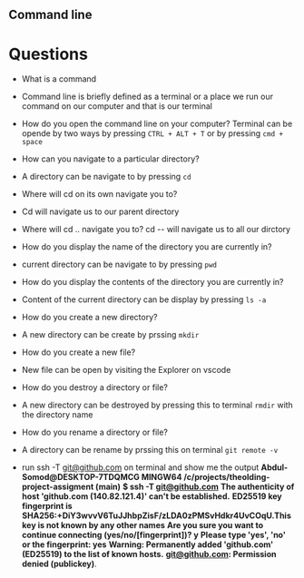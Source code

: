 ## Command line

# Questions

- What is a command
- Command line is briefly defined as a terminal or a place we run our command on our computer and that is our terminal

- How do you open the command line on your computer?
  Terminal can be opende by two ways by pressing `CTRL + ALT + T` or by pressing `cmd + space`

- How can you navigate to a particular directory?
- A directory can be navigate to by pressing `cd`

- Where will cd on its own navigate you to?
- Cd will navigate us to our parent directory

- Where will cd .. navigate you to?
  cd -- will navigate us to all our dirctory

- How do you display the name of the directory you are currently in?
- current directory can be navigate to by pressing `pwd`

- How do you display the contents of the directory you are currently in?
- Content of the current directory can be display by pressing `ls -a`

- How do you create a new directory?
- A new directory can be create by prssing `mkdir`

- How do you create a new file?
- New file can be open by visiting the Explorer on vscode

- How do you destroy a directory or file?
- A new directory can be destroyed by pressing this to terminal `rmdir` with the directory name
- How do you rename a directory or file?
- A directory can be rename by prssing this on terminal `git remote -v`

- run ssh -T git@github.com on terminal and show me the output
  **Abdul-Somod@DESKTOP-7TDQMCG MINGW64 /c/projects/theolding-project-assigment (main)**
   **$ ssh -T git@github.com**
    **The authenticity of host 'github.com (140.82.121.4)' can't be established.**
    **ED25519 key fingerprint is SHA256:+DiY3wvvV6TuJJhbpZisF/zLDA0zPMSvHdkr4UvCOqU.This key is not known by any other names**
    **Are you sure you want to continue connecting (yes/no/[fingerprint])? y**
    **Please type 'yes', 'no' or the fingerprint: yes**
    **Warning: Permanently added 'github.com' (ED25519) to the list of known hosts.**
    **git@github.com: Permission denied (publickey)**.
